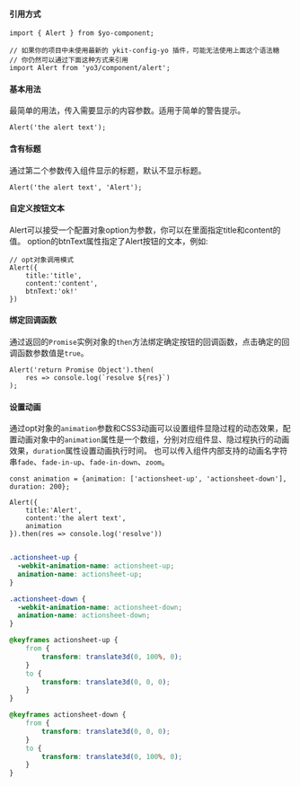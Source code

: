 #### 引用方式

```
import { Alert } from $yo-component;

// 如果你的项目中未使用最新的 ykit-config-yo 插件，可能无法使用上面这个语法糖
// 你仍然可以通过下面这种方式来引用
import Alert from 'yo3/component/alert';
```

#### 基本用法

最简单的用法，传入需要显示的内容参数。适用于简单的警告提示。

```
Alert('the alert text');
```

#### 含有标题

通过第二个参数传入组件显示的标题，默认不显示标题。

```
Alert('the alert text', 'Alert');
```

#### 自定义按钮文本

Alert可以接受一个配置对象option为参数，你可以在里面指定title和content的值。
option的btnText属性指定了Alert按钮的文本，例如:

```
// opt对象调用模式
Alert({
    title:'title',
    content:'content',
    btnText:'ok!'
})
```

#### 绑定回调函数

通过返回的`Promise`实例对象的`then`方法绑定确定按钮的回调函数，点击确定的回调函数参数值是`true`。

```
Alert('return Promise Object').then(
    res => console.log(`resolve ${res}`)
);
```

#### 设置动画

通过opt对象的`animation`参数和CSS3动画可以设置组件显隐过程的动态效果，配置动画对象中的`animation`属性是一个数组，分别对应组件显、隐过程执行的动画效果，`duration`属性设置动画执行时间。
也可以传入组件内部支持的动画名字符串`fade`、`fade-in-up`、`fade-in-down`、`zoom`。

```
const animation = {animation: ['actionsheet-up', 'actionsheet-down'], duration: 200};

Alert({
    title:'Alert',
    content:'the alert text',
    animation
}).then(res => console.log('resolve'))
```

```css

.actionsheet-up {
  -webkit-animation-name: actionsheet-up;
  animation-name: actionsheet-up;
}

.actionsheet-down {
  -webkit-animation-name: actionsheet-down;
  animation-name: actionsheet-down;
}

@keyframes actionsheet-up {
    from {
        transform: translate3d(0, 100%, 0);
    }
    to {
        transform: translate3d(0, 0, 0);
    }
}

@keyframes actionsheet-down {
    from {
        transform: translate3d(0, 0, 0);
    }
    to {
        transform: translate3d(0, 100%, 0);
    }
}
```